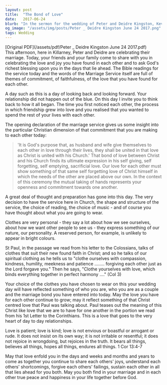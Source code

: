 ```yaml
---
layout: post
title:  "The Bond of Love"
date:   2017-06-24
blurb: "In the sermon for the wedding of Peter and Deidre Kingston, Kevin speaks about the Christian dimension of marriage, reflecting on commitment, faithfulness, and love. He draws parallels between the love of Christ for the Church and the love shared between husband and wife, emphasizing selflessness and mutual support. The sermon also touches on the symbolism of wedding attire, relating it to the spiritual qualities of compassion, kindness, and patience."
og_image: "/assets/img/posts/Peter _ Deidre Kingston June 24 2017.png"
tags: Wedding
---
```

[Original PDF](/assets/pdf/Peter _ Deidre Kingston June 24 2017.pdf)    
This afternoon, here in Killarney, Peter and Deidre are celebrating their marriage. Today, your friends and your family come to share with you in celebrating the love and joy you have found in each other and to ask God's richest blessing upon you in the days that lie ahead. The Bible readings for the service today and the words of the Marriage Service itself are full of themes of commitment, of faithfulness, of the love that you have found for each other.

A day such as this is a day of looking back and looking forward. Your relationship did not happen out of the blue. On this day I invite you to think back to how it all began. The time you first noticed each other, the process in which friendship grew into love and you realised that you wanted to spend the rest of your lives with each other.

The opening declaration of the marriage service gives us some insight into the particular Christian dimension of that commitment that you are making to each other today:

> 'It is God's purpose that, as husband and wife give themselves to each other in love through their lives, they shall be united in that love as Christ is united with his Church.' That bond of love between Christ and his Church finds its ultimate expression in his self giving, self forgetting, self emptying, sacrificial love. Our love for each other must show something of that same self forgetting love of Christ himself in which the needs of the other are placed above our own. In the context of this ceremony the mutual taking of hands represents your openness and commitment towards one another.

A great deal of thought and preparation has gone into this day. The very decision to have the service here in Church, the shape and structure of the service, the choice of reading, the choice of music - and of course you have thought about what you are going to wear.

Clothes are very personal - they say a lot about how we see ourselves, about how we want other people to see us - they express something of our nature, our personality. A reserved person, for example, is unlikely to appear in bright colours.

St Paul, in the passage we read from his letter to the Colossians, talks of clothes that suit their new found faith in Christ; and so he talks of our spiritual clothing as he tells us to "clothe ourselves with compassion, kindness, humility, meekness and patience ........ forgiving each other just as the Lord forgave you." Then he says, "Clothe yourselves with love, which binds everything together in perfect harmony ...." (Col 3)

Your choice of the clothes you have chosen to wear on this your wedding day will have reflected something of who you are, who you are as a couple and the marriage bond you have entered into today. May the love you have for each other continue to grow; may it reflect something of that Christ centred love that Paul was talking about. Paul teases out the meaning of this Christ like love that we are to have for one another in the portion we read from his 1st Letter to the Corinthians. This is a love that goes to the very heart of day to day relationships.

Love is patient; love is kind; love is not envious or boastful or arrogant or rude. It does not insist on its own way; it is not irritable or resentful; it does not rejoice in wrongdoing, but rejoices in the truth. It bears all things, believes all things, hopes all things, endures all things. 1 Cor 13:4-7

May that love enfold you in the days and weeks and months and years to come as together you continue to share each others' joys, understand each others' shortcomings, forgive each others' failings, sustain each other in all that lies ahead for you both. May you both find in your marriage and in each other true peace and happiness in your life together before God.
